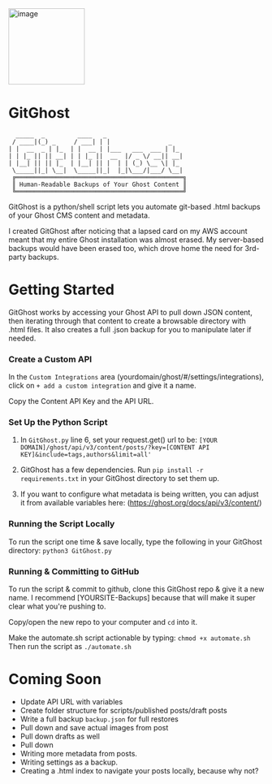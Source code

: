 <img height="150" alt="image" src="https://github.com/user-attachments/assets/dcd2ecfc-defc-4f58-b56b-8ad0e1a172ab" />

# GitGhost

```
  _____  _         ____   _                   
 / ____|(_) _     / ___| | |                _  
| |  __  _ | |_  | |  __ | |___   ___  ___ | |_ 
| | |_ || || __| | | |_ ||  __  |/ _ \/ __|| __|
| |__| || || |_  | |__| || |  | | (_) \__ \| |_ 
 \_____||_| \__|  \_____||_|  |_|\___/|___/ \__|
 ╔══════════════════════════════════════════════╗
 ║ Human-Readable Backups of Your Ghost Content ║
 ╚══════════════════════════════════════════════╝
```
GitGhost is a python/shell script lets you automate git-based .html backups of your Ghost CMS content and metadata.

I created GitGhost after noticing that a lapsed card on my AWS account meant that my entire Ghost installation was almost erased. My server-based backups would have been erased too, which drove home the need for 3rd-party backups.

# Getting Started
GitGhost works by accessing your Ghost API to pull down JSON content, then iterating through that content to create a browsable directory with .html files. It also creates a full .json backup for you to manipulate later if needed.

### Create a Custom API
In the `Custom Integrations` area (yourdomain/ghost/#/settings/integrations), click on `+ add a custom integration` and give it a name. 

Copy the Content API Key and the API URL. 

### Set Up the Python Script
1. In `GitGhost.py` line 6, set your request.get() url to be: `[YOUR DOMAIN]/ghost/api/v3/content/posts/?key=[CONTENT API KEY]&include=tags,authors&limit=all' `

2. GitGhost has a few dependencies. Run `pip install -r requirements.txt` in your GitGhost directory to set them up.

3. If you want to configure what metadata is being written, you can adjust it from available variables here: (https://ghost.org/docs/api/v3/content/)

### Running the Script Locally
To run the script one time & save locally, type the following in your GitGhost directory:
```python3 GitGhost.py```

### Running & Committing to GitHub
To run the script & commit to github, clone this GitGhost repo & give it a new name. I recommend [YOURSITE-Backups] because that will make it super clear what you're pushing to.

Copy/open the new repo to your computer and `cd` into it.

Make the automate.sh script actionable by typing:
```chmod +x automate.sh```
Then run the script as `./automate.sh`

# Coming Soon
* Update API URL with variables
* Create folder structure for scripts/published posts/draft posts
* Write a full backup `backup.json` for full restores
* Pull down and save actual images from post
* Pull down drafts as well
* Pull down 
* Writing more metadata from posts.
* Writing settings as a backup.
* Creating a .html index to navigate your posts locally, because why not?
